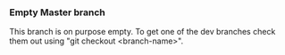 ### Empty Master branch

This branch is on purpose empty. To get one of the dev branches check them
out using "git checkout \<branch-name\>".
